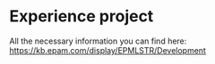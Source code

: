#  Experience project

All the necessary information you can find here:
https://kb.epam.com/display/EPMLSTR/Development
